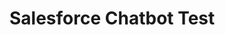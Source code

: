 <!DOCTYPE html>
<html lang="en">

<head>
    <meta charset="UTF-8">
    <meta name="viewport" content="width=device-width, initial-scale=1.0">
    <title>Salesforce Chatbot Test</title>
</head>

<body>
    <h1>Salesforce Chatbot Test</h1>
<script type = "text/javascript" src = 'https://home-c19.incontact.com/inContact/ChatClient/js/embed.min.js'></script>
<script type ="text/javascript">
icPatronChat.init({serverHost:'https://home-c19.incontact.com',bus_no:4596165,poc:'3b7bf57b-b0ce-4e84-85f4-2d7fc4f4045b',params:['FirstName','Last Name','first.last@company.com',555-555-5555]});
</script>


</body>

</html>
